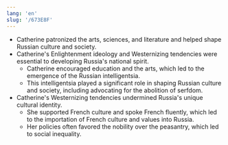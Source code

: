 ```yaml
---
lang: 'en'
slug: '/673E8F'
---
```


- Catherine patronized the arts, sciences, and literature and helped shape Russian culture and society.
- Catherine's Enlightenment ideology and Westernizing tendencies were essential to developing Russia's national spirit.
  - Catherine encouraged education and the arts, which led to the emergence of the Russian intelligentsia.
  - This intelligentsia played a significant role in shaping Russian culture and society, including advocating for the abolition of serfdom.
- Catherine's Westernizing tendencies undermined Russia's unique cultural identity.
  - She supported French culture and spoke French fluently, which led to the importation of French culture and values into Russia.
  - Her policies often favored the nobility over the peasantry, which led to social inequality.
